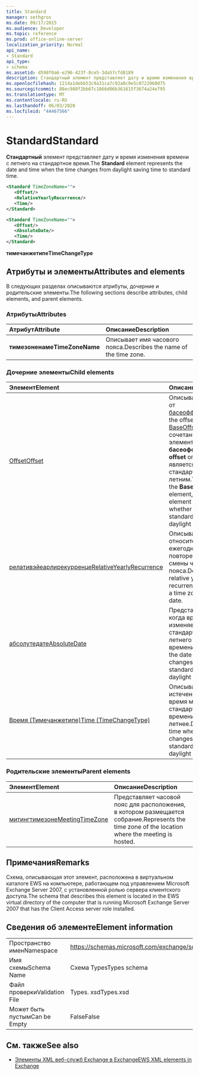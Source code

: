 ```yaml
---
title: Standard
manager: sethgros
ms.date: 09/17/2015
ms.audience: Developer
ms.topic: reference
ms.prod: office-online-server
localization_priority: Normal
api_name:
- Standard
api_type:
- schema
ms.assetid: d598f0a6-e296-423f-8ce5-3da57cfd8189
description: Стандартный элемент представляет дату и время изменения времени с летнего на стандартное время.
ms.openlocfilehash: 1214a1debb53c9a31ca7c92a0c9e5c0722960d75
ms.sourcegitcommit: 88ec988f2bb67c1866d06b361615f3674a24e795
ms.translationtype: MT
ms.contentlocale: ru-RU
ms.lasthandoff: 06/03/2020
ms.locfileid: "44467566"
---
```

# <a name="standard"></a><span data-ttu-id="20a85-103">Standard</span><span class="sxs-lookup"><span data-stu-id="20a85-103">Standard</span></span>

<span data-ttu-id="20a85-104">**Стандартный** элемент представляет дату и время изменения времени с летнего на стандартное время.</span><span class="sxs-lookup"><span data-stu-id="20a85-104">The **Standard** element represents the date and time when the time changes from daylight saving time to standard time.</span></span> 
  
```xml
<Standard TimeZoneName="">
   <Offset/>
   <RelativeYearlyRecurrence/>
   <Time/>
</Standard>
```

```xml
<Standard TimeZoneName="">
   <Offset/>
   <AbsoluteDate/>
   <Time/>
</Standard>
```

<span data-ttu-id="20a85-105">**тимечанжетипе**</span><span class="sxs-lookup"><span data-stu-id="20a85-105">**TimeChangeType**</span></span>

## <a name="attributes-and-elements"></a><span data-ttu-id="20a85-106">Атрибуты и элементы</span><span class="sxs-lookup"><span data-stu-id="20a85-106">Attributes and elements</span></span>

<span data-ttu-id="20a85-107">В следующих разделах описываются атрибуты, дочерние и родительские элементы.</span><span class="sxs-lookup"><span data-stu-id="20a85-107">The following sections describe attributes, child elements, and parent elements.</span></span>
  
### <a name="attributes"></a><span data-ttu-id="20a85-108">Атрибуты</span><span class="sxs-lookup"><span data-stu-id="20a85-108">Attributes</span></span>

|<span data-ttu-id="20a85-109">**Атрибут**</span><span class="sxs-lookup"><span data-stu-id="20a85-109">**Attribute**</span></span>|<span data-ttu-id="20a85-110">**Описание**</span><span class="sxs-lookup"><span data-stu-id="20a85-110">**Description**</span></span>|
|:-----|:-----|
|<span data-ttu-id="20a85-111">**тимезоненаме**</span><span class="sxs-lookup"><span data-stu-id="20a85-111">**TimeZoneName**</span></span> <br/> |<span data-ttu-id="20a85-112">Описывает имя часового пояса.</span><span class="sxs-lookup"><span data-stu-id="20a85-112">Describes the name of the time zone.</span></span>  <br/> |
   
### <a name="child-elements"></a><span data-ttu-id="20a85-113">Дочерние элементы</span><span class="sxs-lookup"><span data-stu-id="20a85-113">Child elements</span></span>

|<span data-ttu-id="20a85-114">**Элемент**</span><span class="sxs-lookup"><span data-stu-id="20a85-114">**Element**</span></span>|<span data-ttu-id="20a85-115">**Описание**</span><span class="sxs-lookup"><span data-stu-id="20a85-115">**Description**</span></span>|
|:-----|:-----|
|[<span data-ttu-id="20a85-116">Offset</span><span class="sxs-lookup"><span data-stu-id="20a85-116">Offset</span></span>](offset.md) <br/> |<span data-ttu-id="20a85-117">Описывает смещение от [басеоффсет](baseoffset.md).</span><span class="sxs-lookup"><span data-stu-id="20a85-117">Describes the offset from the [BaseOffset](baseoffset.md).</span></span> <span data-ttu-id="20a85-118">В сочетании с элементом **басеоффсет** элемент **offset** определяет, является ли время стандартным или летним.</span><span class="sxs-lookup"><span data-stu-id="20a85-118">Together with the **BaseOffset** element, the **Offset** element identifies whether the time is standard time or daylight saving time.</span></span>  <br/> |
|[<span data-ttu-id="20a85-119">релативэйеарлирекурренце</span><span class="sxs-lookup"><span data-stu-id="20a85-119">RelativeYearlyRecurrence</span></span>](relativeyearlyrecurrence.md) <br/> |<span data-ttu-id="20a85-120">Описывает относительный ежегодный шаблон повторения для даты смены часового пояса.</span><span class="sxs-lookup"><span data-stu-id="20a85-120">Describes a relative yearly recurrence pattern for a time zone transition date.</span></span>  <br/> |
|[<span data-ttu-id="20a85-121">абсолутедате</span><span class="sxs-lookup"><span data-stu-id="20a85-121">AbsoluteDate</span></span>](absolutedate.md) <br/> |<span data-ttu-id="20a85-122">Представляет дату, когда время изменяется со стандартного или летнего времени.</span><span class="sxs-lookup"><span data-stu-id="20a85-122">Represents the date when the time changes from standard time or daylight saving time.</span></span>  <br/> |
|[<span data-ttu-id="20a85-123">Время (Тимечанжетипе)</span><span class="sxs-lookup"><span data-stu-id="20a85-123">Time (TimeChangeType)</span></span>](time-timechangetype.md) <br/> |<span data-ttu-id="20a85-124">Описывает время, по истечении которого время меняется со стандартного времени на летнее.</span><span class="sxs-lookup"><span data-stu-id="20a85-124">Describes the time when the time changes between standard time and daylight saving time.</span></span>  <br/> |
   
### <a name="parent-elements"></a><span data-ttu-id="20a85-125">Родительские элементы</span><span class="sxs-lookup"><span data-stu-id="20a85-125">Parent elements</span></span>

|<span data-ttu-id="20a85-126">**Элемент**</span><span class="sxs-lookup"><span data-stu-id="20a85-126">**Element**</span></span>|<span data-ttu-id="20a85-127">**Описание**</span><span class="sxs-lookup"><span data-stu-id="20a85-127">**Description**</span></span>|
|:-----|:-----|
|[<span data-ttu-id="20a85-128">митингтимезоне</span><span class="sxs-lookup"><span data-stu-id="20a85-128">MeetingTimeZone</span></span>](meetingtimezone.md) <br/> |<span data-ttu-id="20a85-129">Представляет часовой пояс для расположения, в котором размещается собрание.</span><span class="sxs-lookup"><span data-stu-id="20a85-129">Represents the time zone of the location where the meeting is hosted.</span></span>  <br/> |
   
## <a name="remarks"></a><span data-ttu-id="20a85-130">Примечания</span><span class="sxs-lookup"><span data-stu-id="20a85-130">Remarks</span></span>

<span data-ttu-id="20a85-131">Схема, описывающая этот элемент, расположена в виртуальном каталоге EWS на компьютере, работающем под управлением Microsoft Exchange Server 2007, с установленной ролью сервера клиентского доступа.</span><span class="sxs-lookup"><span data-stu-id="20a85-131">The schema that describes this element is located in the EWS virtual directory of the computer that is running Microsoft Exchange Server 2007 that has the Client Access server role installed.</span></span>
  
## <a name="element-information"></a><span data-ttu-id="20a85-132">Сведения об элементе</span><span class="sxs-lookup"><span data-stu-id="20a85-132">Element information</span></span>

|||
|:-----|:-----|
|<span data-ttu-id="20a85-133">Пространство имен</span><span class="sxs-lookup"><span data-stu-id="20a85-133">Namespace</span></span>  <br/> |https://schemas.microsoft.com/exchange/services/2006/types  <br/> |
|<span data-ttu-id="20a85-134">Имя схемы</span><span class="sxs-lookup"><span data-stu-id="20a85-134">Schema Name</span></span>  <br/> |<span data-ttu-id="20a85-135">Схема Types</span><span class="sxs-lookup"><span data-stu-id="20a85-135">Types schema</span></span>  <br/> |
|<span data-ttu-id="20a85-136">Файл проверки</span><span class="sxs-lookup"><span data-stu-id="20a85-136">Validation File</span></span>  <br/> |<span data-ttu-id="20a85-137">Types. xsd</span><span class="sxs-lookup"><span data-stu-id="20a85-137">Types.xsd</span></span>  <br/> |
|<span data-ttu-id="20a85-138">Может быть пустым</span><span class="sxs-lookup"><span data-stu-id="20a85-138">Can be Empty</span></span>  <br/> |<span data-ttu-id="20a85-139">False</span><span class="sxs-lookup"><span data-stu-id="20a85-139">False</span></span>  <br/> |
   
## <a name="see-also"></a><span data-ttu-id="20a85-140">См. также</span><span class="sxs-lookup"><span data-stu-id="20a85-140">See also</span></span>

- [<span data-ttu-id="20a85-141">Элементы XML веб-служб Exchange в Exchange</span><span class="sxs-lookup"><span data-stu-id="20a85-141">EWS XML elements in Exchange</span></span>](ews-xml-elements-in-exchange.md)

